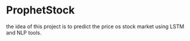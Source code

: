 # ProphetStock
the idea of this project is to predict the price os stock market using LSTM and NLP tools.
